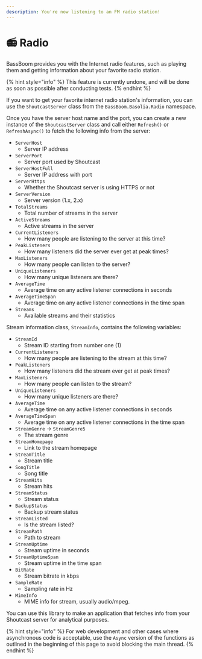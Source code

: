 ```yaml
---
description: You're now listening to an FM radio station!
---
```


# 📻 Radio

BassBoom provides you with the Internet radio features, such as playing them and getting information about your favorite radio station.

{% hint style="info" %}
This feature is currently undone, and will be done as soon as possible after conducting tests.
{% endhint %}

If you want to get your favorite internet radio station's information, you can use the `ShoutcastServer` class from the `BassBoom.Basolia.Radio` namespace.

Once you have the server host name and the port, you can create a new instance of the `ShoutcastServer` class and call either `Refresh()` or `RefreshAsync()` to fetch the following info from the server:

* `ServerHost`
  * Server IP address
* `ServerPort`
  * Server port used by Shoutcast
* `ServerHostFull`
  * Server IP address with port
* `ServerHttps`
  * Whether the Shoutcast server is using HTTPS or not
* `ServerVersion`
  * Server version (1.x, 2.x)
* `TotalStreams`
  * Total number of streams in the server
* `ActiveStreams`
  * Active streams in the server
* `CurrentListeners`
  * How many people are listening to the server at this time?
* `PeakListeners`
  * How many listeners did the server ever get at peak times?
* `MaxListeners`
  * How many people can listen to the server?
* `UniqueListeners`
  * How many unique listeners are there?
* `AverageTime`
  * Average time on any active listener connections in seconds
* `AverageTimeSpan`
  * Average time on any active listener connections in the time span
* `Streams`
  * Available streams and their statistics

Stream information class, `StreamInfo`, contains the following variables:

* `StreamId`
  * Stream ID starting from number one (1)
* `CurrentListeners`
  * How many people are listening to the stream at this time?
* `PeakListeners`
  * How many listeners did the stream ever get at peak times?
* `MaxListeners`
  * How many people can listen to the stream?
* `UniqueListeners`
  * How many unique listeners are there?
* `AverageTime`
  * Average time on any active listener connections in seconds
* `AverageTimeSpan`
  * Average time on any active listener connections in the time span
* `StreamGenre` -> `StreamGenre5`
  * The stream genre
* `StreamHomepage`
  * Link to the stream homepage
* `StreamTitle`
  * Stream title
* `SongTitle`
  * Song title
* `StreamHits`
  * Stream hits
* `StreamStatus`
  * Stream status
* `BackupStatus`
  * Backup stream status
* `StreamListed`
  * Is the stream listed?
* `StreamPath`
  * Path to stream
* `StreamUptime`
  * Stream uptime in seconds
* `StreamUptimeSpan`
  * Stream uptime in the time span
* `BitRate`
  * Stream bitrate in kbps
* `SampleRate`
  * Sampling rate in Hz
* `MimeInfo`
  * MIME info for stream, usually audio/mpeg.

You can use this library to make an application that fetches info from your Shoutcast server for analytical purposes.

{% hint style="info" %}
For web development and other cases where asynchronous code is acceptable, use the `Async` version of the functions as outlined in the beginning of this page to avoid blocking the main thread.
{% endhint %}
